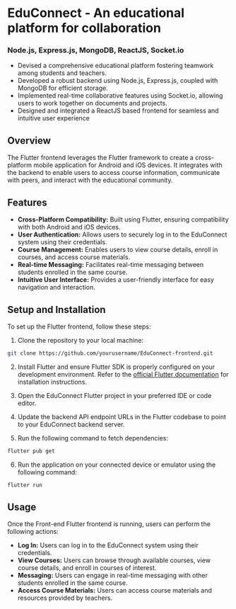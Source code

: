 # EduConnect - An educational platform for collaboration
### Node.js, Express.js, MongoDB, ReactJS, Socket.io
- Devised a comprehensive educational platform fostering teamwork among students and teachers.
- Developed a robust backend using Node.js, Express.js, coupled with MongoDB for efficient storage.
- Implemented real-time collaborative features using Socket.io, allowing users to work together on documents and projects.
- Designed and integrated a ReactJS based frontend for seamless and intuitive user experience

## Overview

The Flutter frontend leverages the Flutter framework to create a cross-platform mobile application for Android and iOS devices. It integrates with the backend to enable users to access course information, communicate with peers, and interact with the educational community.

## Features

- **Cross-Platform Compatibility:** Built using Flutter, ensuring compatibility with both Android and iOS devices.
- **User Authentication:** Allows users to securely log in to the EduConnect system using their credentials.
- **Course Management:** Enables users to view course details, enroll in courses, and access course materials.
- **Real-time Messaging:** Facilitates real-time messaging between students enrolled in the same course.
- **Intuitive User Interface:** Provides a user-friendly interface for easy navigation and interaction.

## Setup and Installation

To set up the Flutter frontend, follow these steps:

1. Clone the repository to your local machine:

```bash
git clone https://github.com/yourusername/EduConnect-frontend.git
```

2. Install Flutter and ensure Flutter SDK is properly configured on your development environment. Refer to the [official Flutter documentation](https://flutter.dev/docs/get-started/install) for installation instructions.

3. Open the EduConnect Flutter project in your preferred IDE or code editor.

4. Update the backend API endpoint URLs in the Flutter codebase to point to your EduConnect backend server.

5. Run the following command to fetch dependencies:

```bash
flutter pub get
```

6. Run the application on your connected device or emulator using the following command:

```bash
flutter run
```

## Usage

Once the Front-end Flutter frontend is running, users can perform the following actions:

- **Log In:** Users can log in to the EduConnect system using their credentials.
- **View Courses:** Users can browse through available courses, view course details, and enroll in courses of interest.
- **Messaging:** Users can engage in real-time messaging with other students enrolled in the same course.
- **Access Course Materials:** Users can access course materials and resources provided by teachers.

